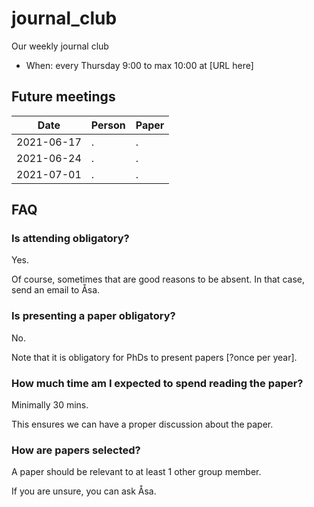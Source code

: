 # journal_club

Our weekly journal club

  * When: every Thursday 9:00 to max 10:00 at [URL here]

## Future meetings

Date      |Person|Paper
----------|------|--------------------------------
2021-06-17|.     |.
2021-06-24|.     |.
2021-07-01|.     |.

## FAQ

### Is attending obligatory?

Yes. 

Of course, sometimes that are good reasons to be absent.
In that case, send an email to Åsa.

### Is presenting a paper obligatory?

No. 

Note that it is obligatory for PhDs to present papers [?once per year].

### How much time am I expected to spend reading the paper?

Minimally 30 mins.

This ensures we can have a proper discussion about the paper.

### How are papers selected?

A paper should be relevant to at least 1 other group member.

If you are unsure, you can ask Åsa.

